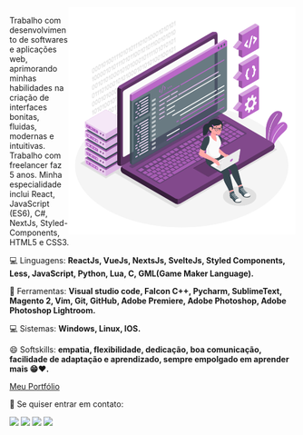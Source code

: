 <img src="https://raw.githubusercontent.com/LipeMachado/LipeMachado/main/images/programming.png" min-width="400px" max-width="400px" width="400px" align="right" alt="Programming">

<p align="left"> 
  Trabalho com desenvolvimento de softwares e aplicações web, aprimorando minhas habilidades na criação de interfaces bonitas, fluidas, modernas e intuitivas. Trabalho com freelancer faz 5 anos. Minha especialidade inclui React, JavaScript (ES6), C#, NextJs, Styled-Components, HTML5 e CSS3.
</p>

<p align="left">
  💻 Linguagens: <strong>ReactJs, VueJs, NextsJs, SvelteJs, Styled Components, Less, JavaScript, Python, Lua, C, GML(Game Maker Language).</strong>
</p>

<p align="left">
  💼 Ferramentas: <strong>Visual studio code, Falcon C++, Pycharm, SublimeText, Magento 2, Vim, Git, GitHub, Adobe Premiere, Adobe Photoshop, Adobe Photoshop Lightroom.</strong>
</p>

<p aligh="left">
  💻 Sistemas: <strong>Windows, Linux, IOS.</strong>
</p>

<p aligh="left">
  😄 Softskills: <strong>empatia, flexibilidade, dedicação, boa comunicação, facilidade de adaptação e aprendizado, sempre empolgado em aprender mais 😁♥️.</strong>
</p>

<p align="left">
  <a href="https://lipecode.vercel.app/" target="_blank">Meu Portfólio</a>
</p>
  
<p align="left">
  💌 Se quiser entrar em contato:
</p>

<p align="left">
  <a href="mailto:silvalipe765@gmail.com" alt="Gmail" target="_blank">
  <img src="https://img.shields.io/badge/-Gmail-FF0000?style=flat-square&labelColor=FF0000&logo=gmail&logoColor=white&link=LINK-DO-SEU-EMAIL" /></a>

  <a href="https://www.linkedin.com/in/felipe-silva-machado" alt="Linkedin" target="_blank">
  <img src="https://img.shields.io/badge/-Linkedin-0e76a8?style=flat-square&logo=Linkedin&logoColor=white&link=LINK-DO-SEU-LINKEDIN" /></a>

  <a href="https://api.whatsapp.com/send?phone=5533991461129" alt="WhatsApp" target="_blank">
  <img src="https://img.shields.io/badge/-WhatsApp-25d366?style=flat-square&labelColor=25d366&logo=whatsapp&logoColor=white&link=API-DO-SEU-WHATSAPP"/></a>

  <a href="https://www.instagram.com/felipem.maker/" alt="Instagram" target="_blank">
  <img src="https://img.shields.io/badge/-Instagram-DF0174?style=flat-square&labelColor=DF0174&logo=instagram&logoColor=white&link=LINK-DO-SEU-INSTAGRAM"/></a>
</p>
